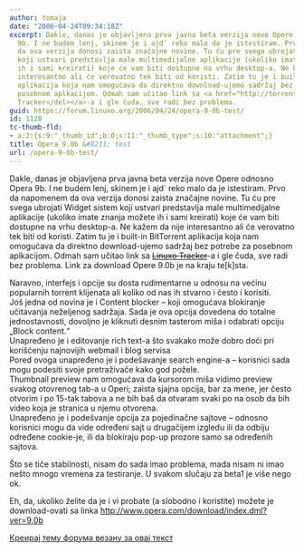 ```yaml
---
author: tomaja
date: "2006-04-24T09:34:18Z"
excerpt: Dakle, danas je objavljena prva javna beta verzija nove Opere odnosno Opera
  9b. I ne budem lenj, skinem je i ajd` reko malo da je istestiram. Prvo da napomenem
  da ova verzija donosi zaista značajne novine. Tu ću pre svega ubrojati Widget sistem
  koji ustvari predstavlja male multimedijalne aplikacije (ukoliko imate znanja možete
  ih i sami kreirati) koje će vam biti dostupne na vrhu desktop-a. Ne kažem da nije
  interesantno ali će verovatno tek biti od koristi. Zatim tu je i built-in BitTorrent
  aplikacija koja nam omogućava da direktno download-ujemo sadržaj bez potrebe za
  posebnom aplkacijom. Odmah sam učitao link sa <a href="http://torrent.linuxo.net"><del>Linuxo
  Tracker</del></a>-a i gle čuda, sve radi bez problema.
guid: https://forum.linuxo.org/2006/04/24/opera-9-0b-test/
id: 1128
tc-thumb-fld:
- a:2:{s:9:"_thumb_id";b:0;s:11:"_thumb_type";s:10:"attachment";}
title: Opera 9.0b &#8211; test
url: /opera-9-0b-test/
---
```

Dakle, danas je objavljena prva javna beta verzija nove Opere odnosno Opera 9b. I ne budem lenj, skinem je i ajd\` reko malo da je istestiram. Prvo da napomenem da ova verzija donosi zaista značajne novine. Tu ću pre svega ubrojati Widget sistem koji ustvari predstavlja male multimedijalne aplikacije (ukoliko imate znanja možete ih i sami kreirati) koje će vam biti dostupne na vrhu desktop-a. Ne kažem da nije interesantno ali će verovatno tek biti od koristi. Zatim tu je i built-in BitTorrent aplikacija koja nam omogućava da direktno download-ujemo sadržaj bez potrebe za posebnom aplkacijom. Odmah sam učitao link sa [<del>Linuxo Tracker</del>](http://torrent.linuxo.net)-a i gle čuda, sve radi bez problema. Link za download Opere 9.0b je na kraju te[k]sta.

Naravno, interfejs i opcije su dosta rudimentarne u odnosu na većinu popularnih torrent klijenata ali koliko od nas ih stvarno i često i korisiti.  
Još jedna od novina je i Content blocker &#8211; koji omogućava blokiranje učitavanja neželjenog sadržaja. Sada je ova opcija dovedena do totalne jednostavnosti, dovoljno je kliknuti desnim tasterom miša i odabrati opciju &#8222;Block content.&#8220;  
Unapređeno je i editovanje rich text-a što svakako može dobro doći pri korišćenju najnovijih webmail i blog servisa  
Pored ovoga unapređeno je i podešavanje search engine-a &#8211; korisnici sada mogu podesiti svoje pretraživače kako god požele.  
Thumbnail preview nam omogućava da kursorom miša vidimo preview svakog otovrenog tab-a u Operi; zaista sjajna opcija, bar za mene, jer često otvorim i po 15-tak tabova a ne bih baš da otvaram svaki po na osob da bih video koja je stranica u njemu otvorena.  
Unapređeno je i podešvanje opcija za pojedinačne sajtove &#8211; odnosno korisnici mogu da vide određeni sajt u drugačijem izgledu ili da odbiju određene cookie-je, ili da blokiraju pop-up prozore samo sa određenih sajtova.

Što se tiče stabilnosti, nisam do sada imao problema, mada nisam ni imao nešto mnogo vremena za testiranje. U svakom slučaju za beta1 je više nego ok. 

Eh, da, ukoliko želite da je i vi probate (a slobodno i koristite) možete je download-ovati sa linka <http://www.opera.com/download/index.dml?ver=9.0b>

[Креирај тему форума везану за овај текст](https://linuxo.org/nova-tema-na-forumu/?se_pid=1128)